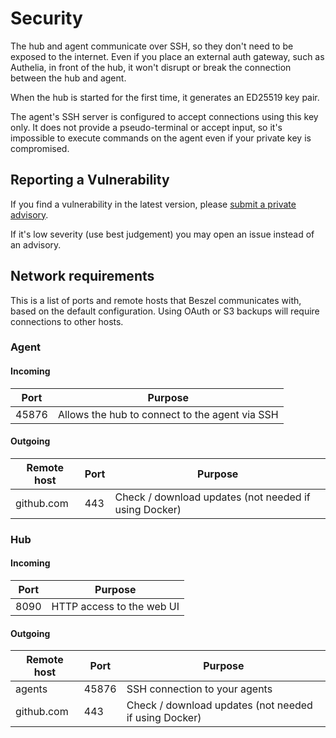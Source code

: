 # Security

The hub and agent communicate over SSH, so they don't need to be exposed to the internet. Even if you place an external auth gateway, such as Authelia, in front of the hub, it won't disrupt or break the connection between the hub and agent.

When the hub is started for the first time, it generates an ED25519 key pair.

The agent's SSH server is configured to accept connections using this key only. It does not provide a pseudo-terminal or accept input, so it's impossible to execute commands on the agent even if your private key is compromised.

## Reporting a Vulnerability

If you find a vulnerability in the latest version, please [submit a private advisory](https://github.com/henrygd/beszel/security/advisories/new).

If it's low severity (use best judgement) you may open an issue instead of an advisory.

## Network requirements

This is a list of ports and remote hosts that Beszel communicates with, based on the default configuration. Using OAuth or S3 backups will require connections to other hosts.

### Agent

#### Incoming

| Port  | Purpose                                        |
| ----- | ---------------------------------------------- |
| 45876 | Allows the hub to connect to the agent via SSH |

#### Outgoing

| Remote host | Port | Purpose                                               |
| ----------- | ---- | ----------------------------------------------------- |
| github.com  | 443  | Check / download updates (not needed if using Docker) |

### Hub

#### Incoming

| Port | Purpose                   |
| ---- | ------------------------- |
| 8090 | HTTP access to the web UI |

#### Outgoing

| Remote host | Port  | Purpose                                               |
| ----------- | ----- | ----------------------------------------------------- |
| agents      | 45876 | SSH connection to your agents                         |
| github.com  | 443   | Check / download updates (not needed if using Docker) |
